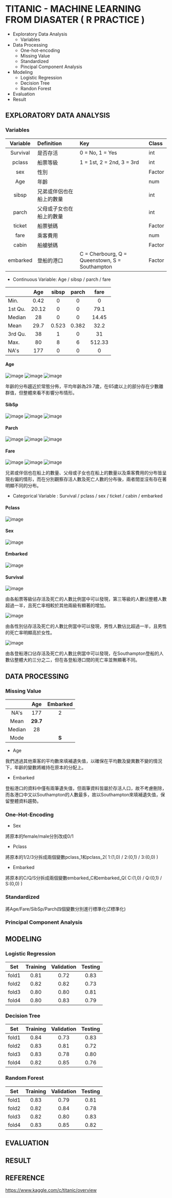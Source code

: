 # TITANIC - MACHINE LEARNING FROM DIASATER ( R PRACTICE )
* Exploratory Data Analysis
  * Variables
* Data Processing
  * One-hot-encoding
  * Missing Value
  * Standardized
  * Pincipal Component Analysis
* Modeling
  * Logistic Regression
  * Decision Tree
  * Randon Forest
* Evaluation
* Result

## EXPLORATORY DATA ANALYSIS
### Variables
| Variable | Definition | Key | Class |
|:-----:|:------|:------|:------|
| Survival   |  是否存活  |   0 = No, 1 = Yes | int |
| pclass   |  船票等級  |   1 = 1st, 2 = 2nd, 3 = 3rd | int |
| sex   |  性別  |    | Factor |
| Age   |  年齡  |    | num |
| sibsp   |  兄弟或伴侶也在船上的數量  |    | int |
| parch   |  父母或子女也在船上的數量  |    | int |
| ticket   |  船票號碼  |    | Factor |
| fare   |  乘客費用  |    | num |
| cabin   |  船艙號碼  |    | Factor |
| embarked   |  登船的港口  |   C = Cherbourg, Q = Queenstown, S = Southampton | Factor |

* Continuous Variable: Age / sibsp / parch / fare

|  | Age | sibsp | parch | fare |
|---|:---:|:---:|:---:|:---:|
|Min.|0.42|0|0|0|
|1st Qu.|20.12|0|0|79.1|
|Median|28|0|0|14.45|
|Mean|29.7|0.523|0.382|32.2|
|3rd Qu.|38|1|0|31|
|Max.|80|8|6|512.33|
|NA's|177|0|0|0|

#### Age
![image](Boxplot/Rplot_Age_hist.jpeg)
![image](Boxplot/Rplot_Age_box.jpeg)
![image](Plot/Rplot_Age_Survived.jpeg)

年齡的分布趨近於常態分佈，平均年齡為29.7歲，在65歲以上的部分存在少數離群值，但整體來看不影響分布情形。
#### SibSp
![image](Boxplot/Rplot_SibSp_hist.jpeg)
![image](Boxplot/Rplot_SibSp_box.jpeg)
![image](Plot/Rplot_SibSp_Survived.jpeg)
#### Parch
![image](Boxplot/Rplot_Parch_hist.jpeg)
![image](Boxplot/Rplot_Parch_box.jpeg)
![image](Plot/Rplot_Parch_Survived.jpeg)
#### Fare
![image](Boxplot/Rplot_Fare_hist.jpeg)
![image](Boxplot/Rplot_Fare_box.jpeg)
![image](Plot/Rplot_Fare_Survived.jpeg)

兄弟或伴侶也在船上的數量、父母或子女也在船上的數量以及乘客費用的分布皆呈現右偏的情形，而在分別觀察存活人數及死亡人數的分布後，兩者間並沒有存在著明顯不同的分布。

* Categorical Variable : Survival / pclass / sex / ticket / cabin / embarked

#### Pclass

![image](Rplot_Pclass.jpeg)
#### Sex

![image](Rplot_Sex.jpeg)
#### Embarked

![image](Rplot_Embarked.jpeg)

#### Survival

![image](Rplot_Survived_Pclass.jpeg)

由各船票等級佔存活及死亡的人數比例當中可以發現，第三等級的人數佔整體人數超過一半，且死亡率相較於其他兩級有顯著的增加。

![image](Rplot_Survived_Sex.jpeg)

由各性別佔存活及死亡的人數比例當中可以發現，男性人數佔比超過一半，且男性的死亡率明顯高於女性。

![image](Rplot_Survived_Embarked.jpeg)

由各登船港口佔存活及死亡的人數比例當中可以發現，在Southampton登船的人數佔整體大約三分之二，但在各登船港口間的死亡率並無顯著不同。

## DATA PROCESSING
### Missing Value
||Age|Embarked|
|:--:|:--:|:--:|
|NA's|177|2|
|Mean|**29.7**||
|Median|28||
|Mode||**S**|

* Age

我們透過其他乘客的平均數來填補遺失值，以確保在平均數及變異數不變的情況下，年齡的變數將維持在原本的分配上。

* Embarked

登船港口的資料中僅有兩筆遺失值，但兩筆資料皆屬於存活人口，故不考慮刪除，而各港口中又以Southampton的人數最多，故以Southampton來填補遺失值，保留整體資料趨勢。

### One-Hot-Encoding
* Sex

將原本的female/male分別改成0/1
* Pclass

將原本的1/2/3分拆成兩個變數pclass_1和pclass_2( 1:(1,0) / 2:(0,1) / 3:(0,0) )
* Embarked

將原本的C/Q/S分拆成兩個變數embarked_C和embarked_Q( C:(1,0) / Q:(0,1) / S:(0,0) )
### Standardized

將Age/Fare/SibSp/Parch四個變數分別進行標準化(Z標準化)
### Principal Component Analysis

## MODELING
### Logistic Regression
|Set|Training|Validation|Testing|
|:--:|:--:|:--:|:--:|
|fold1|0.81|0.72|0.83|
|fold2|0.82|0.82|0.73|
|fold3|0.80|0.80|0.81|
|fold4|0.80|0.83|0.79|

### Decision Tree
|Set|Training|Validation|Testing|
|:--:|:--:|:--:|:--:|
|fold1|0.84|0.73|0.83|
|fold2|0.83|0.81|0.72|
|fold3|0.83|0.78|0.80|
|fold4|0.82|0.85|0.76|

### Random Forest
|Set|Training|Validation|Testing|
|:--:|:--:|:--:|:--:|
|fold1|0.83|0.79|0.81|
|fold2|0.82|0.84|0.78|
|fold3|0.82|0.80|0.83|
|fold4|0.83|0.85|0.82|

## EVALUATION

## RESULT

## REFERENCE
<https://www.kaggle.com/c/titanic/overview>


